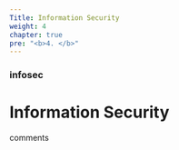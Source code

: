 ```yaml
---
Title: Information Security
weight: 4
chapter: true
pre: "<b>4. </b>"
---
```


### infosec

# Information Security

comments
